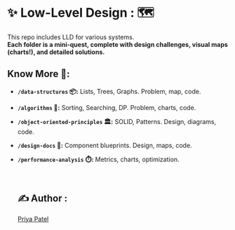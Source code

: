 # ✨ Low-Level Design : 🗺️

This repo includes LLD for various systems.
<br>
**Each folder is a mini-quest, complete with design challenges, visual maps (charts!), and detailed solutions.**



## Know More  🚀:

* **`/data-structures` 📦:** Lists, Trees, Graphs. Problem, map, code.
* **`/algorithms` 🧠:** Sorting, Searching, DP. Problem, charts, code.
* **`/object-oriented-principles` 🏛️:** SOLID, Patterns. Design, diagrams, code.
* **`/design-docs` 📜:** Component blueprints. Design, maps, code.
* **`/performance-analysis` ⏱️:** Metrics, charts, optimization.

  <br>

  ## ✍️ Author :
  <a href="https://github.com/priyapatelsp">Priya Patel</a>
  
